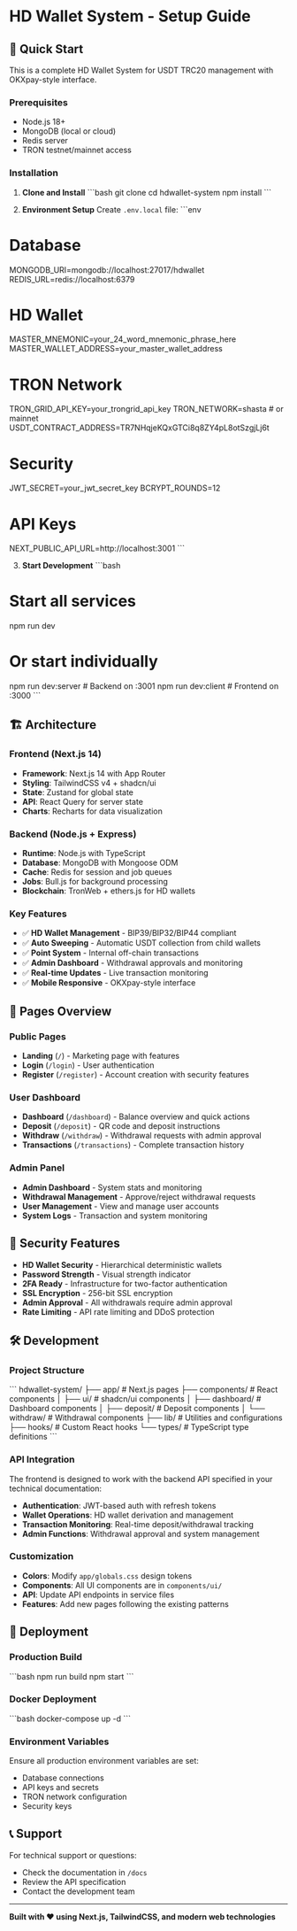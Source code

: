 # HD Wallet System - Setup Guide

## 🚀 Quick Start

This is a complete HD Wallet System for USDT TRC20 management with OKXpay-style interface.

### Prerequisites

- Node.js 18+ 
- MongoDB (local or cloud)
- Redis server
- TRON testnet/mainnet access

### Installation

1. **Clone and Install**
\`\`\`bash
git clone <your-repo>
cd hdwallet-system
npm install
\`\`\`

2. **Environment Setup**
Create `.env.local` file:
\`\`\`env
# Database
MONGODB_URI=mongodb://localhost:27017/hdwallet
REDIS_URL=redis://localhost:6379

# HD Wallet
MASTER_MNEMONIC=your_24_word_mnemonic_phrase_here
MASTER_WALLET_ADDRESS=your_master_wallet_address

# TRON Network
TRON_GRID_API_KEY=your_trongrid_api_key
TRON_NETWORK=shasta  # or mainnet
USDT_CONTRACT_ADDRESS=TR7NHqjeKQxGTCi8q8ZY4pL8otSzgjLj6t

# Security
JWT_SECRET=your_jwt_secret_key
BCRYPT_ROUNDS=12

# API Keys
NEXT_PUBLIC_API_URL=http://localhost:3001
\`\`\`

3. **Start Development**
\`\`\`bash
# Start all services
npm run dev

# Or start individually
npm run dev:server  # Backend on :3001
npm run dev:client  # Frontend on :3000
\`\`\`

## 🏗️ Architecture

### Frontend (Next.js 14)
- **Framework**: Next.js 14 with App Router
- **Styling**: TailwindCSS v4 + shadcn/ui
- **State**: Zustand for global state
- **API**: React Query for server state
- **Charts**: Recharts for data visualization

### Backend (Node.js + Express)
- **Runtime**: Node.js with TypeScript
- **Database**: MongoDB with Mongoose ODM
- **Cache**: Redis for session and job queues
- **Jobs**: Bull.js for background processing
- **Blockchain**: TronWeb + ethers.js for HD wallets

### Key Features
- ✅ **HD Wallet Management** - BIP39/BIP32/BIP44 compliant
- ✅ **Auto Sweeping** - Automatic USDT collection from child wallets
- ✅ **Point System** - Internal off-chain transactions
- ✅ **Admin Dashboard** - Withdrawal approvals and monitoring
- ✅ **Real-time Updates** - Live transaction monitoring
- ✅ **Mobile Responsive** - OKXpay-style interface

## 📱 Pages Overview

### Public Pages
- **Landing** (`/`) - Marketing page with features
- **Login** (`/login`) - User authentication
- **Register** (`/register`) - Account creation with security features

### User Dashboard
- **Dashboard** (`/dashboard`) - Balance overview and quick actions
- **Deposit** (`/deposit`) - QR code and deposit instructions
- **Withdraw** (`/withdraw`) - Withdrawal requests with admin approval
- **Transactions** (`/transactions`) - Complete transaction history

### Admin Panel
- **Admin Dashboard** - System stats and monitoring
- **Withdrawal Management** - Approve/reject withdrawal requests
- **User Management** - View and manage user accounts
- **System Logs** - Transaction and system monitoring

## 🔐 Security Features

- **HD Wallet Security** - Hierarchical deterministic wallets
- **Password Strength** - Visual strength indicator
- **2FA Ready** - Infrastructure for two-factor authentication
- **SSL Encryption** - 256-bit SSL encryption
- **Admin Approval** - All withdrawals require admin approval
- **Rate Limiting** - API rate limiting and DDoS protection

## 🛠️ Development

### Project Structure
\`\`\`
hdwallet-system/
├── app/                    # Next.js pages
├── components/            # React components
│   ├── ui/               # shadcn/ui components
│   ├── dashboard/        # Dashboard components
│   ├── deposit/          # Deposit components
│   └── withdraw/         # Withdrawal components
├── lib/                  # Utilities and configurations
├── hooks/                # Custom React hooks
└── types/                # TypeScript type definitions
\`\`\`

### API Integration
The frontend is designed to work with the backend API specified in your technical documentation:

- **Authentication**: JWT-based auth with refresh tokens
- **Wallet Operations**: HD wallet derivation and management
- **Transaction Monitoring**: Real-time deposit/withdrawal tracking
- **Admin Functions**: Withdrawal approval and system management

### Customization
- **Colors**: Modify `app/globals.css` design tokens
- **Components**: All UI components are in `components/ui/`
- **API**: Update API endpoints in service files
- **Features**: Add new pages following the existing patterns

## 🚀 Deployment

### Production Build
\`\`\`bash
npm run build
npm start
\`\`\`

### Docker Deployment
\`\`\`bash
docker-compose up -d
\`\`\`

### Environment Variables
Ensure all production environment variables are set:
- Database connections
- API keys and secrets
- TRON network configuration
- Security keys

## 📞 Support

For technical support or questions:
- Check the documentation in `/docs`
- Review the API specification
- Contact the development team

---

**Built with ❤️ using Next.js, TailwindCSS, and modern web technologies**
